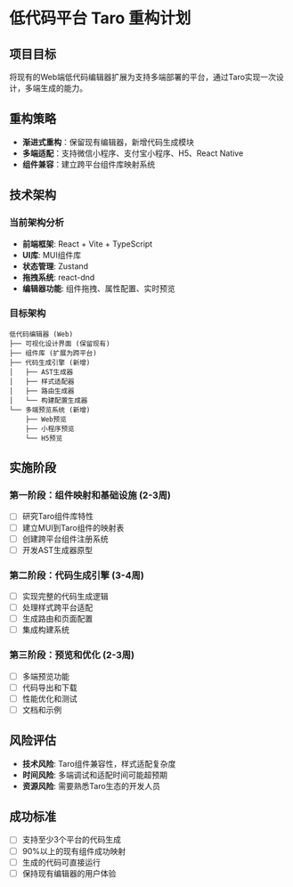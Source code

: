 # 低代码平台 Taro 重构计划

## 项目目标
将现有的Web端低代码编辑器扩展为支持多端部署的平台，通过Taro实现一次设计，多端生成的能力。

## 重构策略
- **渐进式重构**：保留现有编辑器，新增代码生成模块
- **多端适配**：支持微信小程序、支付宝小程序、H5、React Native
- **组件兼容**：建立跨平台组件库映射系统

## 技术架构

### 当前架构分析
- **前端框架**: React + Vite + TypeScript
- **UI库**: MUI组件库
- **状态管理**: Zustand
- **拖拽系统**: react-dnd
- **编辑器功能**: 组件拖拽、属性配置、实时预览

### 目标架构
```
低代码编辑器 (Web)
├── 可视化设计界面 (保留现有)
├── 组件库 (扩展为跨平台)
├── 代码生成引擎 (新增)
│   ├── AST生成器
│   ├── 样式适配器
│   ├── 路由生成器
│   └── 构建配置生成器
└── 多端预览系统 (新增)
    ├── Web预览
    ├── 小程序预览
    └── H5预览
```

## 实施阶段

### 第一阶段：组件映射和基础设施 (2-3周)
- [ ] 研究Taro组件库特性
- [ ] 建立MUI到Taro组件的映射表
- [ ] 创建跨平台组件注册系统
- [ ] 开发AST生成器原型

### 第二阶段：代码生成引擎 (3-4周)
- [ ] 实现完整的代码生成逻辑
- [ ] 处理样式跨平台适配
- [ ] 生成路由和页面配置
- [ ] 集成构建系统

### 第三阶段：预览和优化 (2-3周)
- [ ] 多端预览功能
- [ ] 代码导出和下载
- [ ] 性能优化和测试
- [ ] 文档和示例

## 风险评估
- **技术风险**: Taro组件兼容性，样式适配复杂度
- **时间风险**: 多端调试和适配时间可能超预期
- **资源风险**: 需要熟悉Taro生态的开发人员

## 成功标准
- [ ] 支持至少3个平台的代码生成
- [ ] 90%以上的现有组件成功映射
- [ ] 生成的代码可直接运行
- [ ] 保持现有编辑器的用户体验

